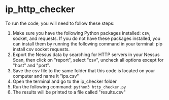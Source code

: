 # ip_http_checker

To run the code, you will need to follow these steps:

1. Make sure you have the following Python packages installed: csv, socket, and requests. If you do not have these packages installed, you can install them by running the following command in your terminal: pip install csv socket requests.
2. Export the Nessus data by searching for HTTP servers in your Nessus Scan, then click on "report", select "csv", uncheck all options except for "host" and "port".
3. Save the csv file to the same folder that this code is located on your computer and name it "ips.csv"
4. Open the terminal and go to the ip_checker folder
5. Run the following command: ```python3 http_checker.py```
6. The results will be printed to a file called "results.csv"



